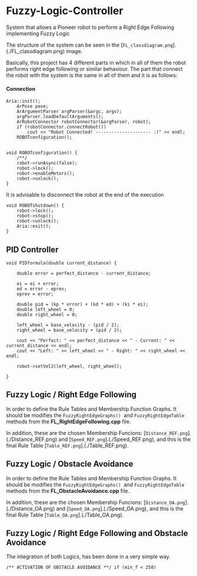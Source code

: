 # Fuzzy-Logic-Controller
System that allows a Pioneer robot to perform a Right Edge Following implementing Fuzzy Logic

The structure of the system can be seen in the [` FL_classdiagram.png `].(./FL_classdiagram.png) image.

Basically, this project has 4 different parts in which in all of them the robot performs right edge following or similar behaviour. 
The part that connect the robot with the system is the same in all of them and it is as follows:

#### Connection
```
Aria::init();
	ArPose pose;
	ArArgumentParser argParser(&argc, argv);
	argParser.loadDefaultArguments();
	ArRobotConnector robotConnector(&argParser, robot);
	if (robotConnector.connectRobot())
		cout << "Robot Connected! --------------------- :)" << endl;
	ROBOTconfiguration();
 
```

```
void ROBOTconfiguration() {
	/**/
	robot->runAsync(false);
	robot->lock();
	robot->enableMotors();
	robot->unlock();
}

```
It is advisable to disconnect the robot at the end of the execution

```
void ROBOTshutdown() {
	robot->lock();
	robot->stop();
	robot->unlock();
	Aria::exit();
}

```

## PID Controller

```
void PIDformula(double current_distance) {

	double error = perfect_distance - current_distance;

	ei = ei + error;
	ed = error - eprev;
	eprev = error;

	double pid = (kp * error) + (kd * ed) + (ki * ei);
	double left_wheel = 0;
	double right_wheel = 0;

	left_wheel = base_velocity - (pid / 2);
	right_wheel = base_velocity + (pid / 2);

	cout << "Perfect: " << perfect_distance << " - Current: " << current_distance << endl;
	cout << "Left: " << left_wheel << " - Right: " << right_wheel << endl;

	robot->setVel2(left_wheel, right_wheel);

}
```

## Fuzzy Logic / Right Edge Following

In order to define the Rule Tables and Membership Function Graphs. It should be modifies the ` FuzzyRightEdgeGraphs() `  and ` FuzzyRightEdgeTable ` methods from the **FL_RightEdgeFollowing.cpp** file.

In addition, these are the chosen Membership Funcions: [` Distance_REF.png `].(./Distance_REF.png) and  [` Speed_REF.png `].(./Speed_REF.png), and this is the final Rule Table [` Table_REF.png `].(./Table_REF.png).


## Fuzzy Logic / Obstacle Avoidance

In order to define the Rule Tables and Membership Function Graphs. It should be modifies the ` FuzzyRightEdgeGraphs() `  and ` FuzzyRightEdgeTable ` methods from the **FL_ObstacleAvoidance.cpp** file.

In addition, these are the chosen Membership Funcions: [` Distance_OA.png `].(./Distance_OA.png) and  [` Speed_OA.png `].(./Speed_OA.png), and this is the final Rule Table [` Table_OA.png `].(./Table_OA.png).

## Fuzzy Logic / Right Edge Following and Obstacle Avoidance

The integration of both Logics, has been done in a very simple way. 

` /** ACTIVATION OF OBSTACLE AVOIDANCE **/
		if (min_f < 250) `
    
